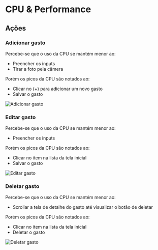 # CPU & Performance
## Ações
### Adicionar gasto

Percebe-se que o uso da CPU se mantém menor ao:
- Preencher os inputs
- Tirar a foto pela câmera

Porém os picos da CPU são notados ao:
- Clicar no (+) para adicionar um novo gasto
- Salvar o gasto

![Adicionar gasto](https://i.imgur.com/H7rbCcc.png?1)

### Editar gasto

Percebe-se que o uso da CPU se mantém menor ao:
- Preencher os inputs

Porém os picos da CPU são notados ao:
- Clicar no item na lista da tela inicial
- Salvar o gasto

![Editar gasto](https://i.imgur.com/Ab8QXlv.png?1)

### Deletar gasto

Percebe-se que o uso da CPU se mantém menor ao:
- Scrollar a tela de detalhe do gasto até visualizar o botão de deletar

Porém os picos da CPU são notados ao:
- Clicar no item na lista da tela inicial
- Deletar o gasto

![Deletar gasto](https://i.imgur.com/3vANR8s.png?1)
